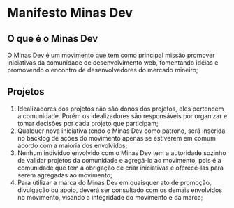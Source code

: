 # Manifesto Minas Dev

## O que é o Minas Dev

O Minas Dev é um movimento que tem como principal missão promover iniciativas da comunidade de desenvolvimento web, fomentando idéias e promovendo o encontro de desenvolvedores do mercado mineiro;

## Projetos

1. Idealizadores dos projetos não são donos dos projetos, eles pertencem a comunidade. Porém os idealizadores são responsáveis por organizar e tomar decisões por cada projeto que participam;
2. Qualquer nova iniciativa tendo o Minas Dev como patrono, será inserida no backlog de ações do movimento apenas se estiverem em comum acordo com a maioria dos envolvidos;
3. Nenhum individuo envolvido com o Minas Dev tem a autoridade sozinho de validar projetos da comunidade e agregá-lo ao movimento, pois é a comunidade que tem a obrigação de criar iniciativas e oferecê-las para serem agregadas ao movimento;
4. Para utilizar a marca do Minas Dev em quaisquer ato de promoção, divulgação ou apoio, deverá ser consultado com os demais envolvidos no movimento, visando a integridade do movimento e da marca;
